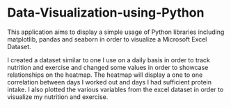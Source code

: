 # Data-Visualization-using-Python
This application aims to display a simple usage of Python libraries including matplotlib, pandas and seaborn in order to visualize a Microsoft Excel Dataset.

I created a dataset similar to one I use on a daily basis in order to track nutrition and exercise and changed some values in order to showcase relationships on the heatmap. The heatmap will display a one to one correlation between days I worked out and days I had sufficient protein intake. I also plotted the various variables from the excel dataset in order to visualize my nutrition and exercise. 
